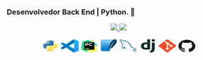 ### Desenvolvedor Back End | Python. 👋

<!--
**CarlosAlexandre197/CarlosAlexandre197** is a ✨ _special_ ✨ repository because its `README.md` (this file) appears on your GitHub profile.

</div>
</div>-->

</div>

<div align="center">
  <a href="https://github.com/CarlosAlexandre197">
    <img height="150em" src="https://github-readme-stats.vercel.app/api?username=CarlosAlexandre197&count_private=true&include_all_commits=true&show_icons=true&theme=dracula&hide_border=false&show_owner=true"/>
    <img height="150em" src="https://github-readme-stats.vercel.app/api/top-langs/?username=CarlosAlexandre197&theme=dracula&hide_border=false&&layout=compact"/>
  </a>
</div>

<div align="center" valign="top"><br>
  <img align="center" alt="Isa-Python" height="30" width="40" src="https://raw.githubusercontent.com/devicons/devicon/master/icons/python/python-original.svg">
  <img align="center" alt="Isa-vscode" height="30" width="40" src="https://raw.githubusercontent.com/devicons/devicon/master/icons/vscode/vscode-original.svg">
  <img align="center" alt="Isa-pycharm" height="30" width="40" src="https://raw.githubusercontent.com/devicons/devicon/master/icons/pycharm/pycharm-original.svg">
  <img align="center" alt="Isa-sqlite" height="30" width="40" src="https://raw.githubusercontent.com/devicons/devicon/master/icons/sqlite/sqlite-original.svg">
  <img align="center" alt="Isa-mysql" height="30" width="40" src="https://raw.githubusercontent.com/devicons/devicon/master/icons/mysql/mysql-original.svg">
  <img align="center" alt="Isa-django" height="30" width="40" src="https://raw.githubusercontent.com/devicons/devicon/master/icons/django/django-plain.svg">
  <img align="center" alt="Isa-git" height="30" width="40" src="https://raw.githubusercontent.com/devicons/devicon/master/icons/git/git-plain.svg">
  <img align="center" alt="Isa-github" height="30" width="40" src="https://raw.githubusercontent.com/devicons/devicon/master/icons/github/github-original.svg">
  
 
</div><br>


 

